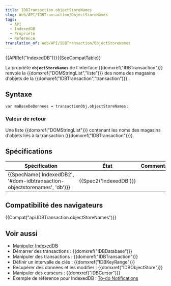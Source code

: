 ```yaml
---
title: IDBTransaction.objectStoreNames
slug: Web/API/IDBTransaction/ObjectStoreNames
tags:
  - API
  - IndexedDB
  - Propriété
  - Reference
translation_of: Web/API/IDBTransaction/ObjectStoreNames
---
```

{{APIRef("IndexedDB")}}{{SeeCompatTable}}

La propriété **`objectStoreNames`** de l'interface {{domxref("IDBTransaction")}} renvoie la {{domxref("DOMStringList","liste")}} des noms des magasins d'objets de la {{domxref("IDBTransaction","transaction")}} .

## Syntaxe

    var maBaseDeDonnees = transactionObj.objectStoreNames;

### Valeur de retour

Une liste {{domxref("DOMStringList")}} contenant les noms des magasins d'objets liés à la transaction ({{domxref("IDBTransaction")}}).

## Spécifications

| Spécification                                                                                    | État                         | Commentaires |
| ------------------------------------------------------------------------------------------------ | ---------------------------- | ------------ |
| {{SpecName('IndexedDB2', '#dom-idbtransaction-objectstorenames', 'db')}} | {{Spec2('IndexedDB')}} |              |

## Compatibilité des navigateurs

{{Compat("api.IDBTransaction.objectStoreNames")}}

## Voir aussi

- [Manipuler IndexedDB](/fr/docs/Web/API/API_IndexedDB/Using_IndexedDB)
- Démarrer des transactions : {{domxref("IDBDatabase")}}
- Manipuler des transactions : {{domxref("IDBTransaction")}}
- Définir un intervalle de clés : {{domxref("IDBKeyRange")}}
- Récupérer des données et les modifier : {{domxref("IDBObjectStore")}}
- Manipuler des curseurs : {{domxref("IDBCursor")}}
- Exemple de référence pour IndexedDB : [To-do Notifications](https://github.com/mdn/to-do-notifications/tree/gh-pages)
